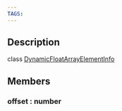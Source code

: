 ```yaml
---
TAGS:
---
```

## Description

class [DynamicFloatArrayElementInfo](/classes/3.0/DynamicFloatArrayElementInfo)



## Members

### offset : number




